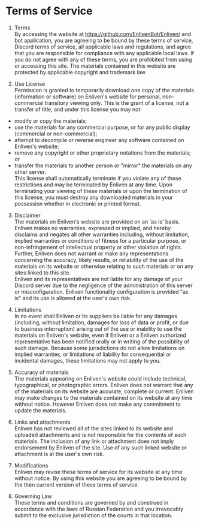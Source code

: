 # Terms of Service
1. Terms  
By accessing the website at https://github.com/EnlivenBot/Enliven/ and bot application, you are agreeing to be bound by these terms of service, Discord terms of service, all applicable laws and regulations, and agree that you are responsible for compliance with any applicable local laws. If you do not agree with any of these terms, you are prohibited from using or accessing this site. The materials contained in this website are protected by applicable copyright and trademark law.

2. Use License  
Permission is granted to temporarily download one copy of the materials (information or software) on Enliven's website for personal, non-commercial transitory viewing only. This is the grant of a license, not a transfer of title, and under this license you may not:
- modify or copy the materials;
- use the materials for any commercial purpose, or for any public display (commercial or non-commercial);
- attempt to decompile or reverse engineer any software contained on Enliven's website;
- remove any copyright or other proprietary notations from the materials; or
- transfer the materials to another person or "mirror" the materials on any other server.  
This license shall automatically terminate if you violate any of these restrictions and may be terminated by Enliven at any time. Upon terminating your viewing of these materials or upon the termination of this license, you must destroy any downloaded materials in your possession whether in electronic or printed format.
3. Disclaimer  
The materials on Enliven's website are provided on an 'as is' basis. Enliven makes no warranties, expressed or implied, and hereby disclaims and negates all other warranties including, without limitation, implied warranties or conditions of fitness for a particular purpose, or non-infringement of intellectual property or other violation of rights.  
Further, Enliven does not warrant or make any representations concerning the accuracy, likely results, or reliability of the use of the materials on its website or otherwise relating to such materials or on any sites linked to this site.  
Enliven and its representatives are not liable for any damage of your Discord server due to the negligence of the administration of this server or misconfiguration. Enliven functionality configuration is provided "as is" and its use is allowed at the user's own risk.  
4. Limitations  
In no event shall Enliven or its suppliers be liable for any damages (including, without limitation, damages for loss of data or profit, or due to business interruption) arising out of the use or inability to use the materials on Enliven's website, even if Enliven or a Enliven authorized representative has been notified orally or in writing of the possibility of such damage. Because some jurisdictions do not allow limitations on implied warranties, or limitations of liability for consequential or incidental damages, these limitations may not apply to you.

5. Accuracy of materials  
The materials appearing on Enliven's website could include technical, typographical, or photographic errors. Enliven does not warrant that any of the materials on its website are accurate, complete or current. Enliven may make changes to the materials contained on its website at any time without notice. However Enliven does not make any commitment to update the materials.

6. Links and attachments  
Enliven has not reviewed all of the sites linked to its website and uploaded attachments and is not responsible for the contents of such materials. The inclusion of any link or attachment does not imply endorsement by Enliven of the site. Use of any such linked website or attachment is at the user's own risk.

7. Modifications  
Enliven may revise these terms of service for its website at any time without notice. By using this website you are agreeing to be bound by the then current version of these terms of service.

8. Governing Law  
These terms and conditions are governed by and construed in accordance with the laws of Russian Federation and you irrevocably submit to the exclusive jurisdiction of the courts in that location.
